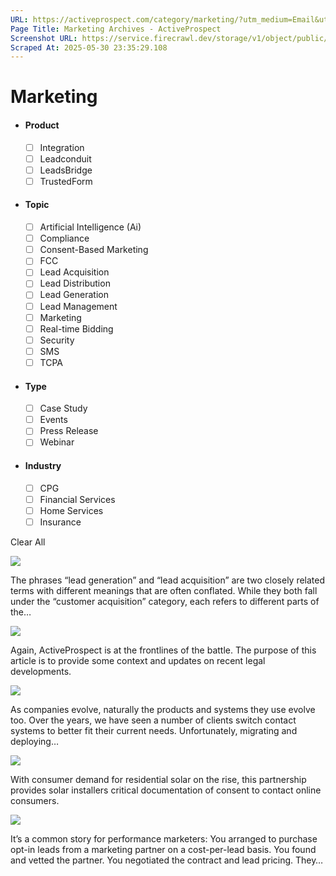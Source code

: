 ```yaml
---
URL: https://activeprospect.com/category/marketing/?utm_medium=Email&utm_source=Website&utm_campaign=AP-Email-InsideCBM-September
Page Title: Marketing Archives - ActiveProspect
Screenshot URL: https://service.firecrawl.dev/storage/v1/object/public/media/screenshot-77de49e2-20ac-4e2e-b7ea-4df07ff50f5c.png
Scraped At: 2025-05-30 23:35:29.108
---
```

# Marketing



- #### Product


  - [ ] Integration
  - [ ] Leadconduit
  - [ ] LeadsBridge
  - [ ] TrustedForm
- #### Topic


  - [ ] Artificial Intelligence (Ai)
  - [ ] Compliance
  - [ ] Consent-Based Marketing
  - [ ] FCC
  - [ ] Lead Acquisition
  - [ ] Lead Distribution
  - [ ] Lead Generation
  - [ ] Lead Management
  - [ ] Marketing
  - [ ] Real-time Bidding
  - [ ] Security
  - [ ] SMS
  - [ ] TCPA
- #### Type


  - [ ] Case Study
  - [ ] Events
  - [ ] Press Release
  - [ ] Webinar
- #### Industry


  - [ ] CPG
  - [ ] Financial Services
  - [ ] Home Services
  - [ ] Insurance

Clear All

![](https://activeprospect.com/wp-content/uploads/2017/09/LeadGenvsLeadAcqFeatured-01.png)



The phrases “lead generation” and “lead acquisition” are two closely related terms with different meanings that are often conflated. While they both fall under the “customer acquisition” category, each refers to different parts of the…


![](https://activeprospect.com/wp-content/uploads/2022/08/javierupdate1_feat-400x300.png)



Again, ActiveProspect is at the frontlines of the battle. The purpose of this article is to provide some context and updates on recent legal developments.


![](https://activeprospect.com/wp-content/uploads/2023/12/Switch_CRM_feat-400x300.png)



As companies evolve, naturally the products and systems they use evolve too. Over the years, we have seen a number of clients switch contact systems to better fit their current needs. Unfortunately, migrating and deploying…


![](https://activeprospect.com/wp-content/uploads/2022/10/colossuspartnership_feat-400x300.png)



With consumer demand for residential solar on the rise, this partnership provides solar installers critical documentation of consent to contact online consumers.


![](https://activeprospect.com/wp-content/uploads/2019/05/CPLcampaign_feature-01.png)



It’s a common story for performance marketers: You arranged to purchase opt-in leads from a marketing partner on a cost-per-lead basis. You found and vetted the partner. You negotiated the contract and lead pricing. They…



